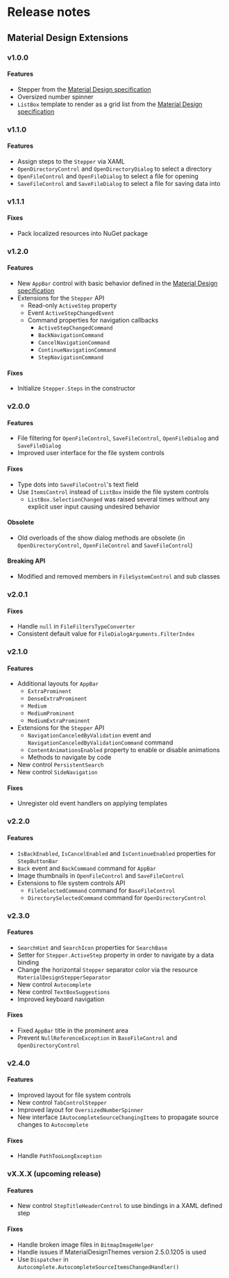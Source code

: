 # Release notes
## Material Design Extensions
### v1.0.0
#### Features
* Stepper from the [Material Design specification](https://material.io/guidelines/components/steppers.html)
* Oversized number spinner
* `ListBox` template to render as a grid list from the [Material Design specification](https://material.io/design/components/image-lists.html#usage)
### v1.1.0
#### Features
* Assign steps to the `Stepper` via XAML
* `OpenDirectoryControl` and `OpenDirectoryDialog` to select a directory
* `OpenFileControl` and `OpenFileDialog` to select a file for opening
* `SaveFileControl` and `SaveFileDialog` to select a file for saving data into
### v1.1.1
#### Fixes
* Pack localized resources into NuGet package
### v1.2.0
#### Features
* New `AppBar` control with basic behavior defined in the [Material Design specification](https://material.io/design/components/app-bars-top.html#usage)
* Extensions for the `Stepper` API
  * Read-only `ActiveStep` property
  * Event `ActiveStepChangedEvent`
  * Command properties for navigation callbacks
    * `ActiveStepChangedCommand`
	* `BackNavigationCommand`
	* `CancelNavigationCommand`
	* `ContinueNavigationCommand`
	* `StepNavigationCommand`
#### Fixes
* Initialize `Stepper.Steps` in the constructor
### v2.0.0
#### Features
* File filtering for `OpenFileControl`, `SaveFileControl`, `OpenFileDialog` and `SaveFileDialog`
* Improved user interface for the file system controls
#### Fixes
* Type dots into `SaveFileControl`'s text field
* Use `ItemsControl` instead of `ListBox` inside the file system controls
  * `ListBox.SelectionChanged` was raised several times without any explicit user input causing undesired behavior
#### Obsolete
* Old overloads of the show dialog methods are obsolete (in `OpenDirectoryControl`, `OpenFileControl` and `SaveFileControl`)
#### Breaking API
* Modified and removed members in `FileSystemControl` and sub classes
### v2.0.1
#### Fixes
* Handle `null` in `FileFiltersTypeConverter`
* Consistent default value for `FileDialogArguments.FilterIndex`
### v2.1.0
#### Features
* Additional layouts for `AppBar`
  * `ExtraProminent`
  * `DenseExtraProminent`
  * `Medium`
  * `MediumProminent`
  * `MediumExtraProminent`
* Extensions for the `Stepper` API
  * `NavigationCanceledByValidation` event and `NavigationCanceledByValidationCommand` command
  * `ContentAnimationsEnabled` property to enable or disable animations
  * Methods to navigate by code
* New control `PersistentSearch`
* New control `SideNavigation`
#### Fixes
* Unregister old event handlers on applying templates
### v2.2.0
#### Features
* `IsBackEnabled`, `IsCancelEnabled` and `IsContinueEnabled` properties for `StepButtonBar`
* `Back` event and `BackCommand` command for `AppBar`
* Image thumbnails in `OpenFileControl` and `SaveFileControl`
* Extensions to file system controls API
  * `FileSelectedCommand` command for `BaseFileControl`
  * `DirectorySelectedCommand` command for `OpenDirectoryControl`
### v2.3.0
#### Features
* `SearchHint` and `SearchIcon` properties for `SearchBase`
* Setter for `Stepper.ActiveStep` property in order to navigate by a data binding
* Change the horizontal `Stepper` separator color via the resource `MaterialDesignStepperSeparator`
* New control `Autocomplete`
* New control `TextBoxSuggestions`
* Improved keyboard navigation
#### Fixes
* Fixed `AppBar` title in the prominent area
* Prevent `NullReferenceException` in `BaseFileControl` and `OpenDirectoryControl`
### v2.4.0
#### Features
* Improved layout for file system controls
* New control `TabControlStepper`
* Improved layout for `OversizedNumberSpinner`
* New interface `IAutocompleteSourceChangingItems` to propagate source changes to `Autocomplete`
#### Fixes
* Handle `PathTooLongException`
### vX.X.X (upcoming release)
#### Features
* New control `StepTitleHeaderControl` to use bindings in a XAML defined step
#### Fixes
* Handle broken image files in `BitmapImageHelper`
* Handle issues if MaterialDesignThemes version 2.5.0.1205 is used
* Use `Dispatcher` in `Autocomplete.AutocompleteSourceItemsChangedHandler()`
